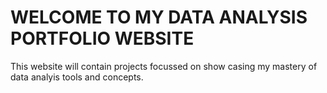 # WELCOME TO MY DATA ANALYSIS PORTFOLIO WEBSITE
This website will contain projects focussed on show casing my mastery of data analyis tools and concepts. 